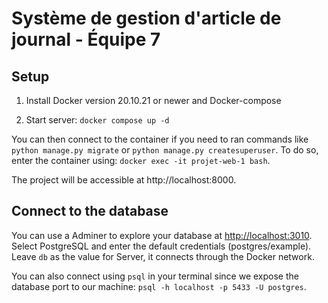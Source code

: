 # Système de gestion d'article de journal - Équipe 7

## Setup

1. Install Docker version 20.10.21 or newer and Docker-compose

2. Start server: `docker compose up -d`

You can then connect to the container if you need to ran commands like `python manage.py migrate` or `python manage.py createsuperuser`. To do so, enter the container using: `docker exec -it projet-web-1 bash`.

The project will be accessible at http://localhost:8000.

## Connect to the database

You can use a Adminer to explore your database at [http://localhost:3010](http://localhost:3010). Select PostgreSQL and enter the default credentials (postgres/example). Leave `db` as the value for Server, it connects through the Docker network.

You can also connect using `psql` in your terminal since we expose the database port to our machine: `psql -h localhost -p 5433 -U postgres`.
